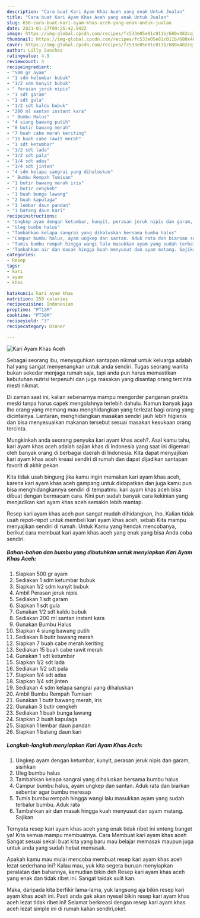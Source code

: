 ```yaml
---
description: "Cara buat Kari Ayam Khas Aceh yang enak Untuk Jualan"
title: "Cara buat Kari Ayam Khas Aceh yang enak Untuk Jualan"
slug: 658-cara-buat-kari-ayam-khas-aceh-yang-enak-untuk-jualan
date: 2021-01-27T09:25:42.942Z
image: https://img-global.cpcdn.com/recipes/fc533e05e81c011b/680x482cq70/kari-ayam-khas-aceh-foto-resep-utama.jpg
thumbnail: https://img-global.cpcdn.com/recipes/fc533e05e81c011b/680x482cq70/kari-ayam-khas-aceh-foto-resep-utama.jpg
cover: https://img-global.cpcdn.com/recipes/fc533e05e81c011b/680x482cq70/kari-ayam-khas-aceh-foto-resep-utama.jpg
author: Lilly Sanchez
ratingvalue: 4.9
reviewcount: 4
recipeingredient:
- "500 gr ayam"
- "1 sdm ketumbar bubuk"
- "1/2 sdm kunyit bubuk"
- " Perasan jeruk nipis"
- "1 sdt garam"
- "1 sdt gula"
- "1/2 sdt kaldu bubuk"
- "200 ml santan instant kara"
- " Bumbu Halus"
- "4 siung bawang putih"
- "8 butir bawang merah"
- "7 buah cabe merah keriting"
- "15 buah cabe rawit merah"
- "1 sdt ketumbar"
- "1/2 sdt lada"
- "1/2 sdt pala"
- "1/4 sdt adas"
- "1/4 sdt jinten"
- "4 sdm kelapa sangrai yang dihaluskan"
- " Bumbu Rempah Tumisan"
- "1 butir bawang merah iris"
- "3 butir cengkeh"
- "1 buah bunga lawang"
- "2 buah kapulaga"
- "1 lembar daun pandan"
- "1 batang daun kari"
recipeinstructions:
- "Ungkep ayam dengan ketumbar, kunyit, perasan jeruk nipis dan garam, sisihkan"
- "Uleg bumbu halus"
- "Tambahkan kelapa sangrai yang dihaluskan bersama bumbu halus"
- "Campur bumbu halus, ayam ungkep dan santan. Aduk rata dan biarkan sebentar agar bumbu meresap"
- "Tumis bumbu rempah hingga wangi lalu masukkan ayam yang sudah terbalur bumbu. Aduk rata"
- "Tambahkan air dan masak hingga kuah menyusut dan ayam matang. Sajikan"
categories:
- Resep
tags:
- kari
- ayam
- khas

katakunci: kari ayam khas 
nutrition: 258 calories
recipecuisine: Indonesian
preptime: "PT13M"
cooktime: "PT30M"
recipeyield: "3"
recipecategory: Dinner

---
```



![Kari Ayam Khas Aceh](https://img-global.cpcdn.com/recipes/fc533e05e81c011b/680x482cq70/kari-ayam-khas-aceh-foto-resep-utama.jpg)

Sebagai seorang ibu, menyuguhkan santapan nikmat untuk keluarga adalah hal yang sangat menyenangkan untuk anda sendiri. Tugas seorang  wanita bukan sekedar menjaga rumah saja, tapi anda pun harus memastikan kebutuhan nutrisi terpenuhi dan juga masakan yang disantap orang tercinta mesti nikmat.

Di zaman  saat ini, kalian sebenarnya mampu mengorder panganan praktis meski tanpa harus capek mengolahnya terlebih dahulu. Namun banyak juga lho orang yang memang mau menghidangkan yang terlezat bagi orang yang dicintainya. Lantaran, menghidangkan masakan sendiri jauh lebih higienis dan bisa menyesuaikan makanan tersebut sesuai masakan kesukaan orang tercinta. 



Mungkinkah anda seorang penyuka kari ayam khas aceh?. Asal kamu tahu, kari ayam khas aceh adalah sajian khas di Indonesia yang saat ini digemari oleh banyak orang di berbagai daerah di Indonesia. Kita dapat menyajikan kari ayam khas aceh kreasi sendiri di rumah dan dapat dijadikan santapan favorit di akhir pekan.

Kita tidak usah bingung jika kamu ingin memakan kari ayam khas aceh, karena kari ayam khas aceh gampang untuk didapatkan dan juga kamu pun bisa menghidangkannya sendiri di tempatmu. kari ayam khas aceh bisa dibuat dengan bermacam cara. Kini pun sudah banyak cara kekinian yang menjadikan kari ayam khas aceh semakin lebih mantap.

Resep kari ayam khas aceh pun sangat mudah dihidangkan, lho. Kalian tidak usah repot-repot untuk membeli kari ayam khas aceh, sebab Kita mampu menyajikan sendiri di rumah. Untuk Kamu yang hendak mencobanya, berikut cara membuat kari ayam khas aceh yang enak yang bisa Anda coba sendiri.

<!--inarticleads1-->

##### Bahan-bahan dan bumbu yang dibutuhkan untuk menyiapkan Kari Ayam Khas Aceh:

1. Siapkan 500 gr ayam
1. Sediakan 1 sdm ketumbar bubuk
1. Siapkan 1/2 sdm kunyit bubuk
1. Ambil  Perasan jeruk nipis
1. Sediakan 1 sdt garam
1. Siapkan 1 sdt gula
1. Gunakan 1/2 sdt kaldu bubuk
1. Sediakan 200 ml santan instant kara
1. Gunakan  Bumbu Halus
1. Siapkan 4 siung bawang putih
1. Sediakan 8 butir bawang merah
1. Siapkan 7 buah cabe merah keriting
1. Sediakan 15 buah cabe rawit merah
1. Gunakan 1 sdt ketumbar
1. Siapkan 1/2 sdt lada
1. Sediakan 1/2 sdt pala
1. Siapkan 1/4 sdt adas
1. Siapkan 1/4 sdt jinten
1. Sediakan 4 sdm kelapa sangrai yang dihaluskan
1. Ambil  Bumbu Rempah Tumisan
1. Gunakan 1 butir bawang merah, iris
1. Gunakan 3 butir cengkeh
1. Sediakan 1 buah bunga lawang
1. Siapkan 2 buah kapulaga
1. Siapkan 1 lembar daun pandan
1. Siapkan 1 batang daun kari




<!--inarticleads2-->

##### Langkah-langkah menyiapkan Kari Ayam Khas Aceh:

1. Ungkep ayam dengan ketumbar, kunyit, perasan jeruk nipis dan garam, sisihkan
1. Uleg bumbu halus
1. Tambahkan kelapa sangrai yang dihaluskan bersama bumbu halus
1. Campur bumbu halus, ayam ungkep dan santan. Aduk rata dan biarkan sebentar agar bumbu meresap
1. Tumis bumbu rempah hingga wangi lalu masukkan ayam yang sudah terbalur bumbu. Aduk rata
1. Tambahkan air dan masak hingga kuah menyusut dan ayam matang. Sajikan




Ternyata resep kari ayam khas aceh yang enak tidak ribet ini enteng banget ya! Kita semua mampu membuatnya. Cara Membuat kari ayam khas aceh Sangat sesuai sekali buat kita yang baru mau belajar memasak maupun juga untuk anda yang sudah hebat memasak.

Apakah kamu mau mulai mencoba membuat resep kari ayam khas aceh lezat sederhana ini? Kalau mau, yuk kita segera buruan menyiapkan peralatan dan bahannya, kemudian bikin deh Resep kari ayam khas aceh yang enak dan tidak ribet ini. Sangat taidak sulit kan. 

Maka, daripada kita berfikir lama-lama, yuk langsung aja bikin resep kari ayam khas aceh ini. Pasti anda gak akan nyesel bikin resep kari ayam khas aceh lezat tidak ribet ini! Selamat berkreasi dengan resep kari ayam khas aceh lezat simple ini di rumah kalian sendiri,oke!.

